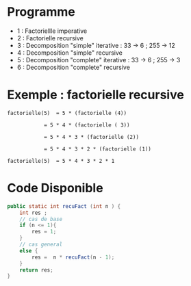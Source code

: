 # Programme 

-  1 :  Factoriellle imperative
-  2 : Factorielle recursive
-  3 : Decomposition "simple" iterative : 33 -> 6 ; 255 -> 12
-  4  : Decomposition "simple" recursive 
-  5  : Decomposition "complete" iterative : 33 -> 6 ; 255 -> 3
- 6   : Decomposition "complete" recursive  



# Exemple : factorielle recursive

    factorielle(5)  = 5 * (factorielle (4)) 

                = 5 * 4 * (factorielle ( 3))
                  
                = 5 * 4 * 3 * (factorielle (2))

                = 5 * 4 * 3 * 2 * (factorielle (1))

    factorielle(5)  = 5 * 4 * 3 * 2 * 1 



# Code Disponible 

```java
public static int recuFact (int n ) {
    int res ; 
    // cas de base
    if (n <= 1){
        res = 1;
    }
    // cas general
    else {
        res =  n * recuFact(n - 1);
    }
    return res;
}
```
